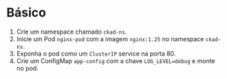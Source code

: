 # **Básico**

1. Crie um namespace chamado `ckad-ns`.
2. Inicie um Pod `nginx-pod` com a imagem `nginx:1.25` no namespace `ckad-ns`.
3. Exponha o pod como um `ClusterIP` service na porta 80.
4. Crie um ConfigMap `app-config` com a chave `LOG_LEVEL=debug` e monte no pod.
